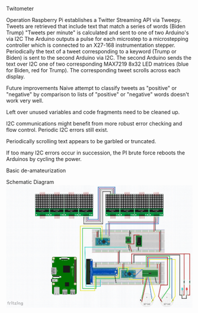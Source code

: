 Twitometer

Operation
Raspberry Pi establishes a Twitter Streaming API via Tweepy. 
Tweets are retrieved that include text that match a series of words (Biden Trump) 
"Tweets per minute" is calculated and sent to one of two Arduino's via I2C 
The Arduino outputs a pulse for each microstep to a microstepping controller which is connected to an X27-168 instrumentation stepper. 
Periodically  the text of a tweet corresponding to a keyword (Trump or Biden) is sent to the second Arduino via I2C. 
The second Arduino sends the text over I2C one of two corresponding MAX7219 8x32 LED matrices (blue for Biden, red for Trump). 
The corresponding tweet scrolls across each display. 

Future improvements
Naive attempt to classify tweets as "positive" or "negative" by comparison to lists of "positive" or "negative" words doesn't work very well. 
 
Left over unused variables and code fragments need to be cleaned up. 
 
I2C communications might benefit from more robust error checking and flow control. Periodic I2C errors still exist. 
 
Periodically scrolling text appears to be garbled or truncated.
 
If too many I2C errors occur in succession, the PI brute force reboots the Arduinos by cycling the power. 
 
Basic de-amateurization 
 

Schematic Diagram 
![fritzing](doc/fritzing.jpg)